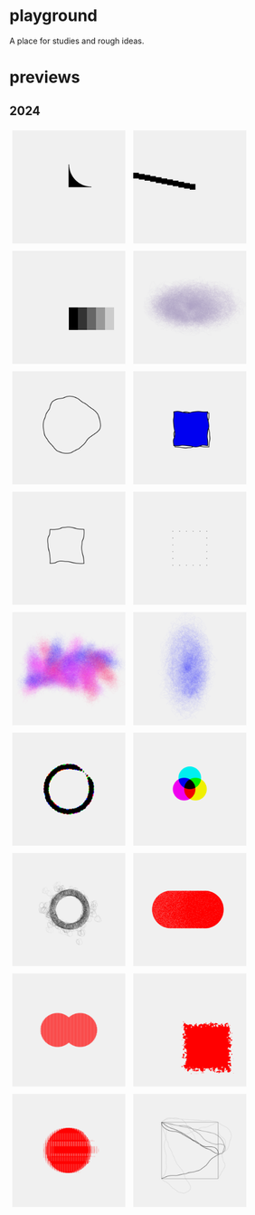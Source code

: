 # playground
A place for studies and rough ideas.  
# previews  


## 2024

<a href='2024/24018//'><img src='2024/24018///outputs/01.png' height='200' width='200' style='margin: 5px;'></a>     <a href='2024/24017//'><img src='2024/24017///outputs/01.png' height='200' width='200' style='margin: 5px;'></a>     <a href='2024/24016//'><img src='2024/24016///outputs/01.png' height='200' width='200' style='margin: 5px;'></a>     <a href='2024/24015//'><img src='2024/24015///outputs/01.png' height='200' width='200' style='margin: 5px;'></a>     <a href='2024/24014//'><img src='2024/24014///outputs/01.png' height='200' width='200' style='margin: 5px;'></a>     <a href='2024/24013//'><img src='2024/24013///outputs/01.png' height='200' width='200' style='margin: 5px;'></a>     <a href='2024/24012//'><img src='2024/24012///outputs/01.png' height='200' width='200' style='margin: 5px;'></a>     <a href='2024/24011//'><img src='2024/24011///outputs/01.png' height='200' width='200' style='margin: 5px;'></a>     <a href='2024/24010//'><img src='2024/24010///outputs/01.png' height='200' width='200' style='margin: 5px;'></a>     <a href='2024/24009//'><img src='2024/24009///outputs/01.png' height='200' width='200' style='margin: 5px;'></a>     <a href='2024/24008//'><img src='2024/24008///outputs/01.png' height='200' width='200' style='margin: 5px;'></a>     <a href='2024/24007//'><img src='2024/24007///outputs/01.png' height='200' width='200' style='margin: 5px;'></a>     <a href='2024/24006//'><img src='2024/24006///outputs/01.png' height='200' width='200' style='margin: 5px;'></a>     <a href='2024/24005//'><img src='2024/24005///outputs/01.png' height='200' width='200' style='margin: 5px;'></a>     <a href='2024/24004//'><img src='2024/24004///outputs/01.png' height='200' width='200' style='margin: 5px;'></a>     <a href='2024/24003//'><img src='2024/24003///outputs/01.png' height='200' width='200' style='margin: 5px;'></a>     <a href='2024/24002//'><img src='2024/24002///outputs/01.png' height='200' width='200' style='margin: 5px;'></a>     <a href='2024/24001//'><img src='2024/24001///outputs/01.png' height='200' width='200' style='margin: 5px;'></a>     
